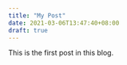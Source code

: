 ```yaml
---
title: "My Post"
date: 2021-03-06T13:47:40+08:00
draft: true
---
```


This is the first post in this blog.